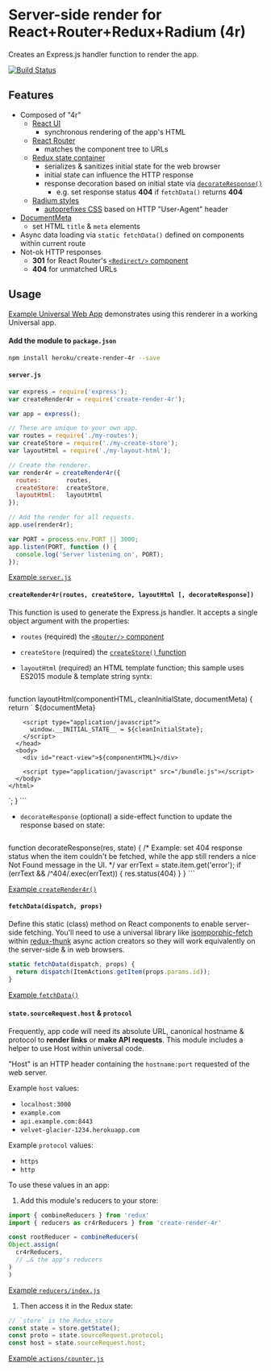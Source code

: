 Server-side render for React+Router+Redux+Radium (4r)
================================================
Creates an Express.js handler function to render the app.

[![Build Status](https://travis-ci.org/heroku/create-render-4r.svg?branch=master)](https://travis-ci.org/heroku/create-render-4r)

Features
--------

  * Composed of "4r"
    * [React UI](http://reactjs.com)
      * synchronous rendering of the app's HTML
    * [React Router](https://github.com/rackt/react-router)
      * matches the component tree to URLs
    * [Redux state container](http://redux.js.org)
      * serializes & sanitizes initial state for the web browser
      * initial state can influence the HTTP response
      * response decoration based on initial state via [`decorateResponse()`](#createRender4r)
        * e.g. set response status **404** if `fetchData()` returns **404**
    * [Radium styles](http://stack.formidable.com/radium/)
      * [autoprefixes CSS](https://github.com/formidablelabs/radium/tree/master/docs/api#configuseragent) based on HTTP "User-Agent" header
  * [DocumentMeta](https://github.com/kodyl/react-document-meta)
    * set HTML `title` & `meta` elements
  * Async data loading via `static fetchData()` defined on components within current route
  * Not-ok HTTP responses
    * **301** for React Router's [`<Redirect/>` component](https://github.com/rackt/react-router/blob/latest/docs/guides/basics/RouteConfiguration.md#preserving-urls)
    * **404** for unmatched URLs

Usage
-----
[Example Universal Web App](https://github.com/heroku/create-render-4r-example) demonstrates using this renderer in a working Universal app.

#### Add the module to `package.json`
```bash
npm install heroku/create-render-4r --save
```

#### `server.js`
```javascript
var express = require('express');
var createRender4r = require('create-render-4r');

var app = express();

// These are unique to your own app.
var routes = require('./my-routes');
var createStore = require('./my-create-store');
var layoutHtml = require('./my-layout-html');

// Create the renderer.
var render4r = createRender4r({
  routes:       routes,
  createStore:  createStore,
  layoutHtml:   layoutHtml
});

// Add the render for all requests.
app.use(render4r);

var PORT = process.env.PORT || 3000;
app.listen(PORT, function () {
  console.log('Server listening on', PORT);
});
```

[Example `server.js`](https://github.com/heroku/create-render-4r-example/blob/master/server/server.js)

#### `createRender4r(routes, createStore, layoutHtml [, decorateResponse])`
This function is used to generate the Express.js handler. It accepts a single object argument with the properties:

  * `routes` (required) the [`<Router/>` component](https://github.com/rackt/react-router/blob/latest/docs/guides/basics/RouteConfiguration.md)
  * `createStore` (required) the [`createStore()` function](http://redux.js.org/docs/basics/Store.html)
  * `layoutHtml` (required) an HTML template function; this sample uses ES2015 module & template string syntx:
  
    ```javascript
function layoutHtml(componentHTML, cleanInitialState, documentMeta) {
  return `
    <!DOCTYPE html>
    <html>
      <head>
        ${documentMeta}

        <script type="application/javascript">
          window.__INITIAL_STATE__ = ${cleanInitialState};
        </script>
      </head>
      <body>
        <div id="react-view">${componentHTML}</div>

        <script type="application/javascript" src="/bundle.js"></script>
      </body>
    </html>
  `;
}
    ```
  * `decorateResponse` (optional) a side-effect function to update the response based on state:
     
    ```javascript
function decorateResponse(res, state) {
  /*
  Example: set 404 response status when the item couldn't be fetched,
    while the app still renders a nice Not Found message in the UI.
  */
  var errText = state.item.get('error');
  if (errText && /^404/.exec(errText)) {
    res.status(404)
  }
}
    ```

[Example `createRender4r()`](https://github.com/heroku/create-render-4r-example/blob/master/server/server.js)

#### `fetchData(dispatch, props)`
Define this static (class) method on React components to enable server-side fetching. You'll need to use a universal library like [isomporphic-fetch](https://github.com/niftylettuce/isomorphic-fetch) within [redux-thunk](https://github.com/gaearon/redux-thunk) async action creators so they will work equivalently on the server-side & in web browsers.

```javascript
static fetchData(dispatch, props) {
  return dispatch(ItemActions.getItem(props.params.id));
}
```

[Example `fetchData()`](https://github.com/heroku/create-render-4r-example/blob/master/common/components/screens/home.js)

#### `state.sourceRequest.host` & `protocol`

Frequently, app code will need its absolute URL, canonical hostname & protocol to **render links** or **make API requests**. This module includes a helper to use Host within universal code.

"Host" is an HTTP header containing the `hostname:port` requested of the web server.

Example `host` values:

* `localhost:3000`
* `example.com`
* `api.example.com:8443`
* `velvet-glacier-1234.herokuapp.com`

Example `protocol` values:

* `https`
* `http`

To use these values in an app:

1. Add this module's reducers to your store:
  ```javascript
import { combineReducers } from 'redux'
import { reducers as cr4rReducers } from 'create-render-4r'

const rootReducer = combineReducers(
  Object.assign(
    cr4rReducers,
    // …& the app's reducers
  )
)
  ```
  
  [Example `reducers/index.js`](https://github.com/heroku/create-render-4r-example/blob/master/common/reducers/index.js)
1. Then access it in the Redux state:
  ```javascript
// `store` is the Redux store
const state = store.getState();
const proto = state.sourceRequest.protocol;
const host = state.sourceRequest.host;
  ```

  [Example `actions/counter.js`](https://github.com/heroku/create-render-4r-example/blob/master/common/actions/counter.js)
